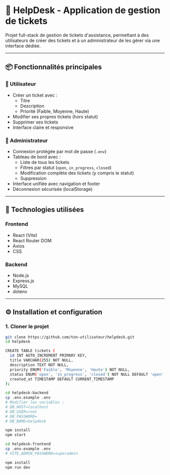 # 🎫 HelpDesk - Application de gestion de tickets

Projet full-stack de gestion de tickets d'assistance, permettant à des utilisateurs de créer des tickets et à un administrateur de les gérer via une interface dédiée.

---

## 📦 Fonctionnalités principales

### 👤 Utilisateur
- Créer un ticket avec :
  - Titre
  - Description
  - Priorité (Faible, Moyenne, Haute)
- Modifier ses propres tickets (hors statut)
- Supprimer ses tickets
- Interface claire et responsive

### 🔐 Administrateur
- Connexion protégée par mot de passe (`.env`)
- Tableau de bord avec :
  - Liste de tous les tickets
  - Filtres par statut (`open`, `in_progress`, `closed`)
  - Modification complète des tickets (y compris le statut)
  - Suppression
- Interface unifiée avec navigation et footer
- Déconnexion sécurisée (localStorage)

---

## 🧱 Technologies utilisées

### Frontend
- React (Vite)
- React Router DOM
- Axios
- CSS

### Backend
- Node.js
- Express.js
- MySQL
- dotenv

---

## ⚙️ Installation et configuration

### 1. Cloner le projet

```bash
git clone https://github.com/ton-utilisateur/helpdesk.git
cd helpdesk

CREATE TABLE tickets (
  id INT AUTO_INCREMENT PRIMARY KEY,
  title VARCHAR(255) NOT NULL,
  description TEXT NOT NULL,
  priority ENUM('Faible', 'Moyenne', 'Haute') NOT NULL,
  status ENUM('open', 'in_progress', 'closed') NOT NULL DEFAULT 'open',
  created_at TIMESTAMP DEFAULT CURRENT_TIMESTAMP
);

cd helpdesk-backend
cp .env.example .env
# Modifier les variables :
# DB_HOST=localhost
# DB_USER=root
# DB_PASSWORD=
# DB_NAME=helpdesk

npm install
npm start

cd helpdesk-frontend
cp .env.example .env
# VITE_ADMIN_PASSWORD=superadmin

npm install
npm run dev
